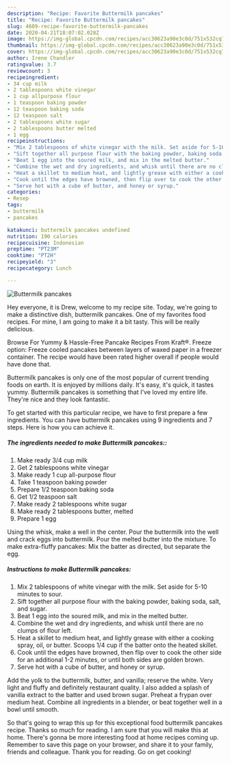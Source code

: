 ```yaml
---
description: "Recipe: Favorite Buttermilk pancakes"
title: "Recipe: Favorite Buttermilk pancakes"
slug: 4609-recipe-favorite-buttermilk-pancakes
date: 2020-04-21T18:07:02.028Z
image: https://img-global.cpcdn.com/recipes/acc30623a90e3c0d/751x532cq70/buttermilk-pancakes-recipe-main-photo.jpg
thumbnail: https://img-global.cpcdn.com/recipes/acc30623a90e3c0d/751x532cq70/buttermilk-pancakes-recipe-main-photo.jpg
cover: https://img-global.cpcdn.com/recipes/acc30623a90e3c0d/751x532cq70/buttermilk-pancakes-recipe-main-photo.jpg
author: Irene Chandler
ratingvalue: 3.7
reviewcount: 3
recipeingredient:
- 34 cup milk
- 2 tablespoons white vinegar
- 1 cup allpurpose flour
- 1 teaspoon baking powder
- 12 teaspoon baking soda
- 12 teaspoon salt
- 2 tablespoons white sugar
- 2 tablespoons butter melted
- 1 egg
recipeinstructions:
- "Mix 2 tablespoons of white vinegar with the milk. Set aside for 5-10 minutes to sour."
- "Sift together all purpose flour with the baking powder, baking soda, salt, and sugar."
- "Beat 1 egg into the soured milk, and mix in the melted butter."
- "Combine the wet and dry ingredients, and whisk until there are no clumps of flour left."
- "Heat a skillet to medium heat, and lightly grease with either a cooking spray, oil, or butter. Scoops 1/4 cup if the batter onto the heated skillet."
- "Cook until the edges have browned, then flip over to cook the other side for an additional 1-2 minutes, or until both sides are golden brown."
- "Serve hot with a cube of butter, and honey or syrup."
categories:
- Resep
tags:
- buttermilk
- pancakes

katakunci: buttermilk pancakes undefined
nutrition: 190 calories
recipecuisine: Indonesian
preptime: "PT23M"
cooktime: "PT2H"
recipeyield: "3"
recipecategory: Lunch

---
```



![Buttermilk pancakes](https://img-global.cpcdn.com/recipes/acc30623a90e3c0d/751x532cq70/buttermilk-pancakes-recipe-main-photo.jpg)

Hey everyone, it is Drew, welcome to my recipe site. Today, we're going to make a distinctive dish, buttermilk pancakes. One of my favorites food recipes. For mine, I am going to make it a bit tasty. This will be really delicious.

Browse For Yummy &amp; Hassle-Free Pancake Recipes From Kraft®. Freeze option: Freeze cooled pancakes between layers of waxed paper in a freezer container. The recipe would have been rated higher overall if people would have done that.

Buttermilk pancakes is only one of the most popular of current trending foods on earth. It is enjoyed by millions daily. It's easy, it's quick, it tastes yummy. Buttermilk pancakes is something that I've loved my entire life. They're nice and they look fantastic.


To get started with this particular recipe, we have to first prepare a few ingredients. You can have buttermilk pancakes using 9 ingredients and 7 steps. Here is how you can achieve it.

##### The ingredients needed to make Buttermilk pancakes::

1. Make ready 3/4 cup milk
1. Get 2 tablespoons white vinegar
1. Make ready 1 cup all-purpose flour
1. Take 1 teaspoon baking powder
1. Prepare 1/2 teaspoon baking soda
1. Get 1/2 teaspoon salt
1. Make ready 2 tablespoons white sugar
1. Make ready 2 tablespoons butter, melted
1. Prepare 1 egg


Using the whisk, make a well in the center. Pour the buttermilk into the well and crack eggs into buttermilk. Pour the melted butter into the mixture. To make extra-fluffy pancakes: Mix the batter as directed, but separate the egg. 

##### Instructions to make Buttermilk pancakes:

1. Mix 2 tablespoons of white vinegar with the milk. Set aside for 5-10 minutes to sour.
1. Sift together all purpose flour with the baking powder, baking soda, salt, and sugar.
1. Beat 1 egg into the soured milk, and mix in the melted butter.
1. Combine the wet and dry ingredients, and whisk until there are no clumps of flour left.
1. Heat a skillet to medium heat, and lightly grease with either a cooking spray, oil, or butter. Scoops 1/4 cup if the batter onto the heated skillet.
1. Cook until the edges have browned, then flip over to cook the other side for an additional 1-2 minutes, or until both sides are golden brown.
1. Serve hot with a cube of butter, and honey or syrup.


Add the yolk to the buttermilk, butter, and vanilla; reserve the white. Very light and fluffy and definitely restaurant quality. I also added a splash of vanilla extract to the batter and used brown sugar. Preheat a frypan over medium heat. Combine all ingredients in a blender, or beat together well in a bowl until smooth. 

So that's going to wrap this up for this exceptional food buttermilk pancakes recipe. Thanks so much for reading. I am sure that you will make this at home. There's gonna be more interesting food at home recipes coming up. Remember to save this page on your browser, and share it to your family, friends and colleague. Thank you for reading. Go on get cooking!
